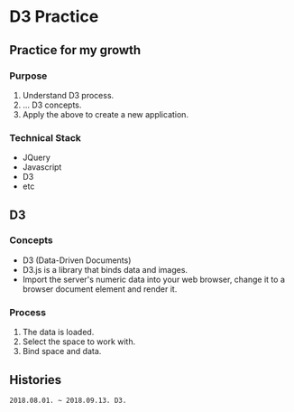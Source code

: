 # D3 Practice
## Practice for my growth
### Purpose
1. Understand D3 process.
2. ... D3 concepts.
3. Apply the above to create a new application.

### Technical Stack
* JQuery
* Javascript
* D3
* etc

## D3
### Concepts
* D3 (Data-Driven Documents)
* D3.js is a library that binds data and images.
* Import the server's numeric data into your web browser, change it to a browser document element and render it.

### Process
1. The data is loaded.
2. Select the space to work with.
3. Bind space and data.

## Histories
    2018.08.01. ~ 2018.09.13. D3.